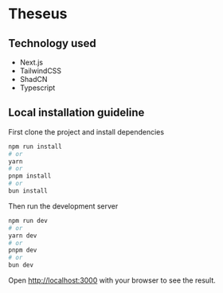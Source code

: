 # Theseus

## Technology used

- Next.js
- TailwindCSS
- ShadCN
- Typescript

## Local installation guideline

First clone the project and install dependencies

```bash
npm run install
# or
yarn
# or
pnpm install
# or
bun install
```

Then run the development server

```bash
npm run dev
# or
yarn dev
# or
pnpm dev
# or
bun dev
```

Open [http://localhost:3000](http://localhost:3000) with your browser to see the result.
